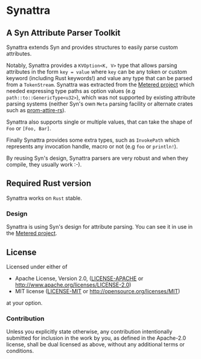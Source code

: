 # Synattra
## A Syn Attribute Parser Toolkit

Synattra extends Syn and provides structures to easily parse custom attributes.

Notably, Synattra provides a `KVOption<K, V>` type that allows parsing attributes in the form `key = value` where `key` can be any token or custom keyword (including Rust keywords!) and value any type that can be parsed from a `TokenStream`. Synattra was extracted from the [Metered project](https://github.com/magnet/metered-rs) which needed expressing type paths as option values (e.g `path::to::GenericType<u32>`), which was not supported by existing attribute parsing systems (neither Syn's own `Meta` parsing facility or alternate crates such as [prom-attire-rs](https://github.com/Nemo157/prom-attire-rs/)).

Synattra also supports single or multiple values, that can take the shape of `Foo` or `[Foo, Bar]`.

Finally Synattra provides some extra types, such as `InvokePath` which represents any invocation handle, macro or not (e.g `foo` or `println!`).

By reusing Syn's design, Synattra parsers are very robust and when they compile, they usually work :-).


## Required Rust version

Synattra works on `Rust` stable.


### Design

Synattra is using Syn's design for attribute parsing. You can see it in use in the [Metered project](https://github.com/magnet/metered-rs).


## License

Licensed under either of

 * Apache License, Version 2.0, ([LICENSE-APACHE](LICENSE-APACHE) or http://www.apache.org/licenses/LICENSE-2.0)
 * MIT license ([LICENSE-MIT](LICENSE-MIT) or http://opensource.org/licenses/MIT)

at your option.

### Contribution

Unless you explicitly state otherwise, any contribution intentionally
submitted for inclusion in the work by you, as defined in the Apache-2.0
license, shall be dual licensed as above, without any additional terms or
conditions.
